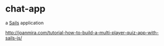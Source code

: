 # chat-app

a [Sails](http://sailsjs.org) application

http://joanmira.com/tutorial-how-to-build-a-multi-player-quiz-app-with-sails-js/
